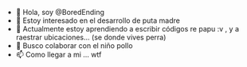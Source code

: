 - 👋 Hola, soy @BoredEnding
- 👀 Estoy interesado en el desarrollo de puta madre
- 🌱 Actualmente estoy aprendiendo a escribir códigos re papu :v , y a raestrar
  ubicaciones... (se donde vives perra)
- 💞️ Busco colaborar con el niño pollo
- 📫 Como llegar a mi ... wtf

<!---
BoredEnding/BoredEnding is a ✨ special ✨ repository because its `README.md` (this file) appears on your GitHub profile.
You can click the Preview link to take a look at your changes.
